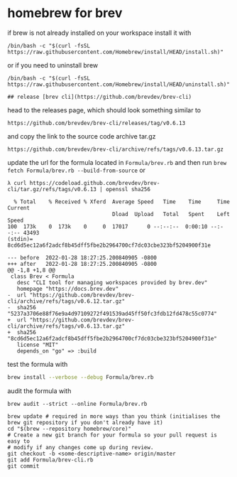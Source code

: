 # homebrew for brev 


if brew is not already installed on your workspace install it with
```
/bin/bash -c "$(curl -fsSL https://raw.githubusercontent.com/Homebrew/install/HEAD/install.sh)"
```

or if you need to uninstall brew
```
/bin/bash -c "$(curl -fsSL https://raw.githubusercontent.com/Homebrew/install/HEAD/uninstall.sh)"

## release [brev cli](https://github.com/brevdev/brev-cli) 

```

head to the releases page, which should look something similar to
```
https://github.com/brevdev/brev-cli/releases/tag/v0.6.13
```

and copy the link to the source code archive tar.gz

```
https://github.com/brevdev/brev-cli/archive/refs/tags/v0.6.13.tar.gz
```

update the url for the formula  located in `Formula/brev.rb` and then run `brew fetch Formula/brev.rb --build-from-source`
or

```
λ curl https://codeload.github.com/brevdev/brev-cli/tar.gz/refs/tags/v0.6.13 | openssl sha256

  % Total    % Received % Xferd  Average Speed   Time    Time     Time  Current
                                 Dload  Upload   Total   Spent    Left  Speed
100  173k    0  173k    0     0  17017      0 --:--:--  0:00:10 --:--:-- 43493
(stdin)= 8cd6d5ec12a6f2adcf8b45dff5fbe2b2964700cf7dc03cbe323bf5204900f31e

```

```
--- before	2022-01-28 18:27:25.200840905 -0800
+++ after	2022-01-28 18:27:25.200840905 -0800
@@ -1,8 +1,8 @@
 class Brev < Formula
   desc "CLI tool for managing workspaces provided by brev.dev"
   homepage "https://docs.brev.dev"
-  url "https://github.com/brevdev/brev-cli/archive/refs/tags/v0.6.12.tar.gz"
-  sha256 "5237a3706e88f76e9a4d97109272f491539ad45ff50fc3fdb12fd478c55c0774"
+  url "https://github.com/brevdev/brev-cli/archive/refs/tags/v0.6.13.tar.gz"
+  sha256 "8cd6d5ec12a6f2adcf8b45dff5fbe2b2964700cf7dc03cbe323bf5204900f31e"
   license "MIT"
   depends_on "go" => :build

```

test the formula with

```sh
brew install --verbose --debug Formula/brev.rb
```

audit the formula with
```
brew audit --strict --online Formula/brev.rb
```

```
brew update # required in more ways than you think (initialises the brew git repository if you don't already have it)
cd "$(brew --repository homebrew/core)"
# Create a new git branch for your formula so your pull request is easy to
# modify if any changes come up during review.
git checkout -b <some-descriptive-name> origin/master
git add Formula/brev-cli.rb
git commit
```

